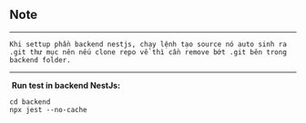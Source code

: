 ## Note

---

```plaintext
Khi settup phần backend nestjs, chạy lệnh tạo source nó auto sinh ra .git thư mục nên nếu clone repo về thì cần remove bớt .git bên trong backend folder.
```

---

 **Run test in backend NestJs:**

```plaintext
cd backend
npx jest --no-cache
```